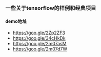 ### 一些关于tensorflow的样例和经典项目
#### demo地址
* https://goo.gle/2Zp2ZF3
* https://goo.gle/34cHkDk
* https://goo.gle/2m07asM
* https://goo.gle/2m07d7W